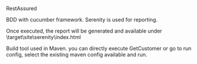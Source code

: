  RestAssured

BDD with cucumber framework.
Serenity is used for reporting.

Once executed, the report will be generated and available under 
\target\site\serenity\index.html

Build tool used in Maven. you can directly execute GetCustomer or go to run config, select the existing maven config available and run.